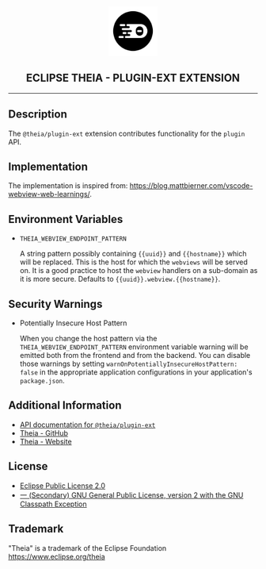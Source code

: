<div align='center'>

<br />

<img src='https://raw.githubusercontent.com/eclipse-theia/theia/master/logo/theia.svg?sanitize=true' alt='theia-ext-logo' width='100px' />

<h2>ECLIPSE THEIA - PLUGIN-EXT EXTENSION</h2>

<hr />

</div>

## Description

The `@theia/plugin-ext` extension contributes functionality for the `plugin` API.

## Implementation

The implementation is inspired from: https://blog.mattbierner.com/vscode-webview-web-learnings/.

## Environment Variables

- `THEIA_WEBVIEW_ENDPOINT_PATTERN`

  A string pattern possibly containing `{{uuid}}` and `{{hostname}}` which will be replaced. This is the host for which the `webviews` will be served on.
  It is a good practice to host the `webview` handlers on a sub-domain as it is more secure.
  Defaults to `{{uuid}}.webview.{{hostname}}`.

## Security Warnings

- Potentially Insecure Host Pattern

  When you change the host pattern via the `THEIA_WEBVIEW_ENDPOINT_PATTERN` environment variable warning will be emitted both from the frontend and from the backend.
  You can disable those warnings by setting `warnOnPotentiallyInsecureHostPattern: false` in the appropriate application configurations in your application's `package.json`.

## Additional Information

- [API documentation for `@theia/plugin-ext`](https://eclipse-theia.github.io/theia/docs/next/modules/plugin_ext.html)
- [Theia - GitHub](https://github.com/eclipse-theia/theia)
- [Theia - Website](https://theia-ide.org/)

## License

- [Eclipse Public License 2.0](http://www.eclipse.org/legal/epl-2.0/)
- [一 (Secondary) GNU General Public License, version 2 with the GNU Classpath Exception](https://projects.eclipse.org/license/secondary-gpl-2.0-cp)

## Trademark
"Theia" is a trademark of the Eclipse Foundation
https://www.eclipse.org/theia
